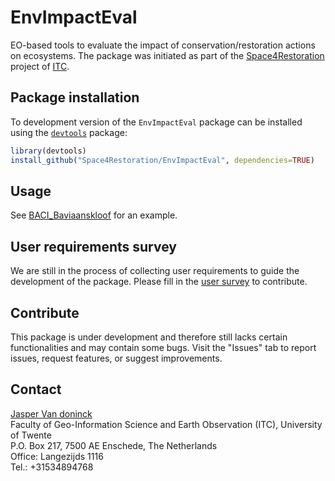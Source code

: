 # EnvImpactEval

EO-based tools to evaluate the impact of conservation/restoration actions on ecosystems. The package was initiated as part of the [Space4Restoration](https://itc.nl/space4restoration) project of [ITC](https://ITC.nl).

## Package installation
To development version of the `EnvImpactEval` package can be installed using the [`devtools`](https://cran.r-project.org/package=devtools) package: 
```r
library(devtools)
install_github("Space4Restoration/EnvImpactEval", dependencies=TRUE)
```

## Usage 
See [BACI_Baviaanskloof](https://github.com/Space4Restoration/EnvImpactEval/blob/main/tutorials/BACI_Baviaanskloof.md) for an example.

## User requirements survey
We are still in the process of collecting user requirements to guide the development of the package. Please fill in the [user survey](https://forms.office.com/e/A69mNGYfzs) to contribute.

## Contribute
This package is under development and therefore still lacks certain functionalities and may contain some bugs. Visit the "Issues" tab to report issues, request features, or suggest improvements.

## Contact
[Jasper Van doninck](mailto:j.vandoninck@utwente.nl)  
Faculty of Geo-Information Science and Earth Observation (ITC), University of Twente  
P.O. Box 217, 7500 AE Enschede, The Netherlands  
Office: Langezijds  1116  
Tel.: +31534894768  


